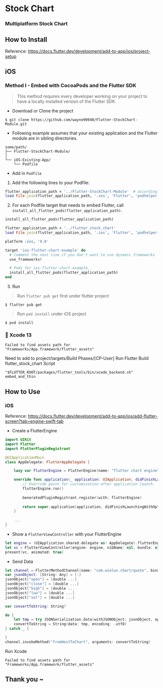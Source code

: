 # Stock Chart
### Multiplatform Stock Chart


## How to Install
Reference: https://docs.flutter.dev/development/add-to-app/ios/project-setup

## iOS 

### Method I - Embed with CocoaPods and the Flutter SDK
> This method requires every developer working on your project to have a locally installed version of the Flutter SDK.



- Download or Clone the project

``` 
$ git clone https://github.com/wayne90040/Flutter-StockChart-Module.git
```

- Following example assumes that your existing application and the Flutter module are in sibling directories.

```
some/path/
├── Flutter-StockChart-Module/
│   
└── iOS-Existing-App/
    └── Podfile
```

- Add in `Podfile` 

1. Add the following lines to your Podfile:

``` ruby
flutter_application_path = '../Flutter-StockChart-Module'  # according to your clone file name
load File.join(flutter_application_path, '.ios', 'Flutter', 'podhelper.rb')
```

2. For each Podfile target that needs to embed Flutter, call `install_all_flutter_pods(flutter_application_path)`.
``` ruby
install_all_flutter_pods(flutter_application_path)
```

``` ruby 
flutter_application_path = '../flutter_stock_chart'
load File.join(flutter_application_path, '.ios', 'Flutter', 'podhelper.rb')

platform :ios, '9.0'

target 'ios-flutter-chart-example' do
  # Comment the next line if you don't want to use dynamic frameworks
  use_frameworks!

  # Pods for ios-flutter-chart-example
  install_all_flutter_pods(flutter_application_path)
end
```
3. Run
> Run `flutter pub get` first under flutter project

```
$ flutter pub get
```


> Run  `pod install` under iOS project

```
$ pod install
```

### 🚨 Xcode 13
```
Failed to find assets path for "Frameworks/App.framework/flutter_assets"
```

Need to add to project/targets/Build Phases/[CP-User] Run Flutter Build flutter_stock_chart Script
```
"$FLUTTER_ROOT/packages/flutter_tools/bin/xcode_backend.sh" embed_and_thin
```


## How to Use

### iOS
Reference: https://docs.flutter.dev/development/add-to-app/ios/add-flutter-screen?tab=engine-swift-tab

- Create a FlutterEngine

``` swift
import UIKit
import Flutter
import FlutterPluginRegistrant

@UIApplicationMain
class AppDelegate: FlutterAppDelegate {

    lazy var flutterEngine = FlutterEngine(name: "flutter chart engine")

    override func application(_ application: UIApplication, didFinishLaunchingWithOptions launchOptions: [UIApplication.LaunchOptionsKey: Any]?) -> Bool {
        // Override point for customization after application launch.
        flutterEngine.run()
        
        GeneratedPluginRegistrant.register(with: flutterEngine)
        
        return super.application(application, didFinishLaunchingWithOptions: launchOptions)
    }
    
    ...
}
```

- Show a `FlutterViewController` with your FlutterEngine

``` swift
let engine = (UIApplication.shared.delegate as! AppDelegate).flutterEngine
let vc = FlutterViewController(engine: engine, nibName: nil, bundle: nil)
present(vc, animated: true)
```

- Send Data
``` swift
let channel = FlutterMethodChannel(name: "com.wielun.chart/quote", binaryMessenger: vc.binaryMessenger)
var jsonObject: [String: Any] = [:]
jsonObject["open"] = [double ...]
jsonObject["close"] = [double ...]
jsonObject["high"] = [double ...
jsonObject["low"] = [double ...]
jsonObject["vol"] = [double ...]

var convertToString: String?

do {
    let tmp = try JSONSerialization.data(withJSONObject: jsonObject, options: .prettyPrinted)
    convertToString = String(data: tmp, encoding: .utf8)
} catch _ {

}
channel.invokeMethod("fromHostToChart", arguments: convertToString)

```

Run Xcode

```
Failed to find assets path for "Frameworks/App.framework/flutter_assets"
```


## Thank you ~
